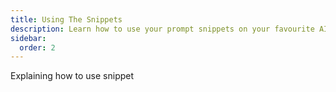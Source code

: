 ```yaml
---
title: Using The Snippets
description: Learn how to use your prompt snippets on your favourite AI chat websites
sidebar: 
  order: 2
---
```


Explaining how to use snippet